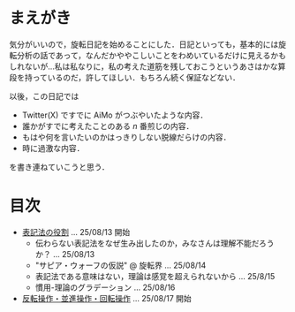 # まえがき
気分がいいので，旋転日記を始めることにした．日記といっても，基本的には旋転分析の話であって，なんだかややこしいことをわめいているだけに見えるかもしれないが...私は私なりに，私の考えた道筋を残しておこうというあさはかな算段を持っているのだ，許してほしい．もちろん続く保証などない．

以後，この日記では
- Twitter(X) ですでに AiMo がつぶやいたような内容．
- 誰かがすでに考えたことのある $n$ 番煎じの内容．
- もはや何を言いたいのかはっきりしない脱線だらけの内容．
- 時に過激な内容．

を書き連ねていこうと思う．

# 目次
- [表記法の役割](./250813_role_of_notations.md) ... 25/08/13 開始
    - 伝わらない表記法をなぜ生み出したのか，みなさんは理解不能だろうか？ ... 25/08/13
    - "サピア・ウォーフの仮説" @ 旋転界 ... 25/08/14
    - 表記法である意味はない，理論は感覚を超えられないから ... 25/8/15
    - 慣用-理論のグラデーション ... 25/08/16
- [反転操作・並進操作・回転操作](penspinning/diary/250817_expansion_of_operations.md) ... 25/08/17 開始
